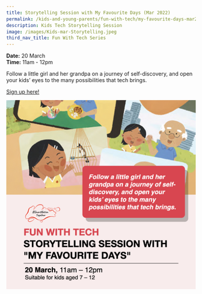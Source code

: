 ```yaml
---
title: Storytelling Session with My Favourite Days (Mar 2022)
permalink: /kids-and-young-parents/fun-with-tech/my-favourite-days-mar2022
description: Kids Tech Storytelling Session
image: /images/Kids-mar-Storytelling.jpeg
third_nav_title: Fun With Tech Series
---
```








**Date:** 20 March
<br> **Time:** 11am - 12pm

Follow a little girl and her grandpa on a journey of self-discovery, and open your kids’ eyes to the many possibilities that tech brings.  

[Sign up here! ](https://go.gov.sg/kids-storytelling-mar22)

![Kids Tech Storytelling Session in March ](/images/Kids-mar-Storytelling.jpeg)